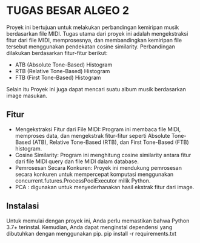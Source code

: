 # TUGAS BESAR ALGEO 2
Proyek ini bertujuan untuk melakukan perbandingan kemiripan musik berdasarkan file MIDI. Tugas utama dari proyek ini adalah mengekstraksi fitur dari file MIDI, memprosesnya, dan membandingkan kemiripan file tersebut menggunakan pendekatan cosine similarity. Perbandingan dilakukan berdasarkan fitur-fitur berikut:

- ATB (Absolute Tone-Based) Histogram
- RTB (Relative Tone-Based) Histogram
- FTB (First Tone-Based) Histogram

Selain itu Proyek ini juga dapat mencari suatu album musik berdasarkan image masukan.

## Fitur
- Mengekstraksi Fitur dari File MIDI: Program ini membaca file MIDI, memproses data, dan mengekstrak fitur-fitur seperti Absolute Tone-Based (ATB), Relative Tone-Based (RTB), dan First Tone-Based (FTB) histogram.
- Cosine Similarity: Program ini menghitung cosine similarity antara fitur dari file MIDI query dan file MIDI dalam database.
- Pemrosesan Secara Konkuren: Proyek ini mendukung pemrosesan secara konkuren untuk mempercepat komputasi menggunakan concurrent.futures.ProcessPoolExecutor milik Python.
- PCA : digunakan untuk menyederhanakan hasil ekstrak fitur dari image.

## Instalasi
Untuk memulai dengan proyek ini, Anda perlu memastikan bahwa Python 3.7+ terinstal. Kemudian, Anda dapat menginstal dependensi yang dibutuhkan dengan menggunakan pip.
pip install -r requirements.txt
